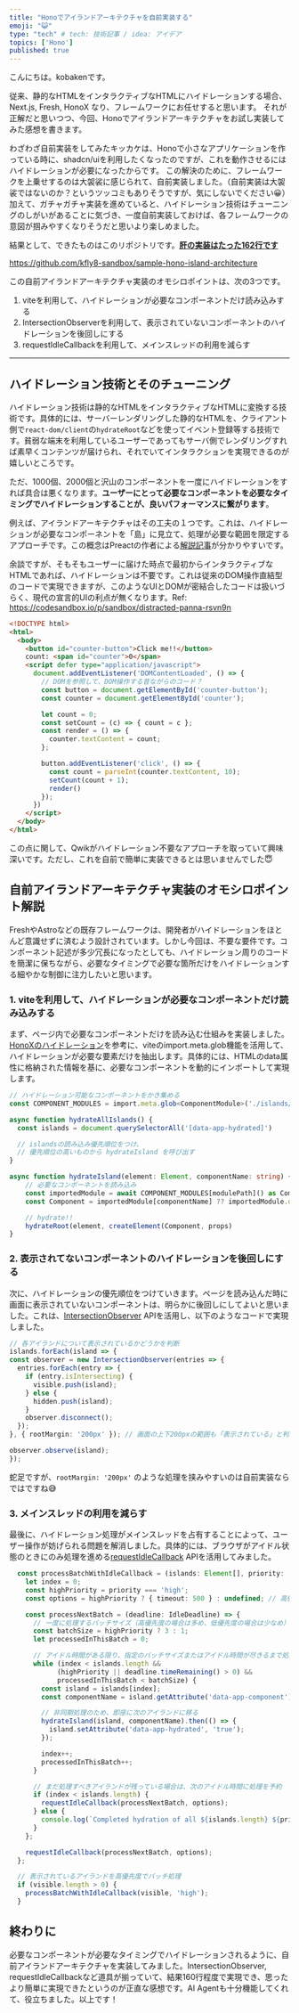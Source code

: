 ```yaml
---
title: "Honoでアイランドアーキテクチャを自前実装する"
emoji: "😺"
type: "tech" # tech: 技術記事 / idea: アイデア
topics: ['Hono']
published: true
---
```


こんにちは。kobakenです。

従来、静的なHTMLをインタラクティブなHTMLにハイドレーションする場合、Next.js, Fresh, HonoX なり、フレームワークにお任せすると思います。
それが正解だと思いつつ、今回、Honoでアイランドアーキテクチャをお試し実装してみた感想を書きます。

わざわざ自前実装をしてみたキッカケは、Honoで小さなアプリケーションを作っている時に、shadcn/uiを利用したくなったのですが、これを動作させるにはハイドレーションが必要になったからです。
この解決のために、フレームワークを上乗せするのは大袈裟に感じられて、自前実装しました。（自前実装は大袈裟ではないのか？というツッコミもありそうですが、気にしないでください😀）
加えて、ガチャガチャ実装を進めていると、ハイドレーション技術はチューニングのしがいがあることに気づき、一度自前実装しておけば、各フレームワークの意図が掴みやすくなりそうだと思いより楽しめました。

結果として、できたものはこのリポジトリです。**[肝の実装はたった162行です](https://github.com/kfly8-sandbox/sample-hono-island-architecture/blob/main/src/client.tsx)**

https://github.com/kfly8-sandbox/sample-hono-island-architecture

この自前アイランドアーキテクチャ実装のオモシロポイントは、次の3つです。

1. viteを利用して、ハイドレーションが必要なコンポーネントだけ読み込みする
2. IntersectionObserverを利用して、表示されていないコンポーネントのハイドレーションを後回しにする
3. requestIdleCallbackを利用して、メインスレッドの利用を減らす

---

## ハイドレーション技術とそのチューニング

ハイドレーション技術は静的なHTMLをインタラクティブなHTMLに変換する技術です。具体的には、サーバーレンダリングした静的なHTMLを、クライアント側で`react-dom/client`の`hydrateRoot`などを使ってイベント登録等する技術です。貧弱な端末を利用しているユーザーであってもサーバ側でレンダリングすれば素早くコンテンツが届けられ、それでいてインタラクションを実現できるのが嬉しいところです。

ただ、1000個、2000個と沢山のコンポーネントを一度にハイドレーションをすれば具合は悪くなります。**ユーザーにとって必要なコンポーネントを必要なタイミングでハイドレーションすることが、良いパフォーマンスに繋がります**。

例えば、アイランドアーキテクチャはその工夫の１つです。これは、ハイドレーションが必要なコンポーネントを「島」に見立て、処理が必要な範囲を限定するアプローチです。この概念はPreactの作者による[解説記事](https://jasonformat.com/islands-architecture/)が分かりやすいです。

余談ですが、そもそもユーザーに届けた時点で最初からインタラクティブなHTMLであれば、ハイドレーションは不要です。これは従来のDOM操作直結型のコードで実現できますが、このようなUIとDOMが密結合したコードは扱いづらく、現代の宣言的UIの利点が無くなります。Ref: https://codesandbox.io/p/sandbox/distracted-panna-rsvn9n

```html
<!DOCTYPE html>
<html>
  <body>
    <button id="counter-button">Click me!!</button>
    count: <span id="counter">0</span>
    <script defer type="application/javascript">
      document.addEventListener('DOMContentLoaded', () => {
        // DOMを参照して、DOM操作する昔ながらのコード？
        const button = document.getElementById('counter-button');
        const counter = document.getElementById('counter');

        let count = 0;
        const setCount = (c) => { count = c };
        const render = () => {
          counter.textContent = count;
        };

        button.addEventListener('click', () => {
          const count = parseInt(counter.textContent, 10);
          setCount(count + 1);
          render()
        });
      })
    </script>
  </body>
</html>
```

この点に関して、Qwikがハイドレーション不要なアプローチを取っていて興味深いです。ただし、これを自前で簡単に実装できるとは思いませんでした😇

## 自前アイランドアーキテクチャ実装のオモシロポイント解説

FreshやAstroなどの既存フレームワークは、開発者がハイドレーションをほとんど意識せずに済むよう設計されています。しかし今回は、不要な要件です。コンポーネント記述が多少冗長になったとしても、ハイドレーション周りのコードを簡潔に保ちながら、必要なタイミングで必要な箇所だけをハイドレーションする細やかな制御に注力したいと思います。

### 1. viteを利用して、ハイドレーションが必要なコンポーネントだけ読み込みする

まず、ページ内で必要なコンポーネントだけを読み込む仕組みを実装しました。[HonoXのハイドレーション](https://github.com/honojs/honox/blob/f03af559830a029abd125745236013535e4914c5/src/client/client.ts#L38)を参考に、viteのimport.meta.glob機能を活用して、ハイドレーションが必要な要素だけを抽出します。具体的には、HTMLのdata属性に格納された情報を基に、必要なコンポーネントを動的にインポートして実現します。

```typescript
// ハイドレーション可能なコンポーネントをかき集める
const COMPONENT_MODULES = import.meta.glob<ComponentModule>('./islands/*.tsx', { eager: false }) as GlobModules

async function hydrateAllIslands() {
  const islands = document.querySelectorAll('[data-app-hydrated]')

  // islandsの読み込み優先順位をつけ、
  // 優先順位の高いものから hydrateIsland を呼び出す
}

async function hydrateIsland(element: Element, componentName: string) {
    // 必要なコンポーネントを読み込み
    const importedModule = await COMPONENT_MODULES[modulePath]() as ComponentModule
    const Component = importedModule[componentName] ?? importedModule.default

    // hydrate!!
    hydrateRoot(element, createElement(Component, props)
}
```

### 2. 表示されてないコンポーネントのハイドレーションを後回しにする

次に、ハイドレーションの優先順位をつけていきます。ページを読み込んだ時に画面に表示されていないコンポーネントは、明らかに後回しにしてよいと思いました。これは、[IntersectionObserver](https://developer.mozilla.org/en-US/docs/Web/API/IntersectionObserver) APIを活用し、以下のようなコードで実現しました。

```typescript
// 各アイランドについて表示されているかどうかを判断
islands.forEach(island => {
const observer = new IntersectionObserver(entries => {
  entries.forEach(entry => {
    if (entry.isIntersecting) {
      visible.push(island);
    } else {
      hidden.push(island);
    }
    observer.disconnect();
  });
}, { rootMargin: '200px' }); // 画面の上下200pxの範囲も「表示されている」と判断

observer.observe(island);
});
```

蛇足ですが、`rootMargin: '200px'` のような処理を挟みやすいのは自前実装ならではですね😅

### 3. メインスレッドの利用を減らす

最後に、ハイドレーション処理がメインスレッドを占有することによって、ユーザー操作が妨げられる問題を解消しました。具体的には、ブラウザがアイドル状態のときにのみ処理を進める[requestIdleCallback](https://developer.mozilla.org/en-US/docs/Web/API/Window/requestIdleCallback) APIを活用してみました。

```typescript
  const processBatchWithIdleCallback = (islands: Element[], priority: 'high' | 'low') => {
    let index = 0;
    const highPriority = priority === 'high';
    const options = highPriority ? { timeout: 500 } : undefined; // 高優先度の場合はタイムアウト設定を短くする

    const processNextBatch = (deadline: IdleDeadline) => {
      // 一度に処理するバッチサイズ（高優先度の場合は多め、低優先度の場合は少なめ）
      const batchSize = highPriority ? 3 : 1;
      let processedInThisBatch = 0;

      // アイドル時間がある限り、指定のバッチサイズまたはアイドル時間が尽きるまで処理する
      while (index < islands.length &&
            (highPriority || deadline.timeRemaining() > 0) &&
            processedInThisBatch < batchSize) {
        const island = islands[index];
        const componentName = island.getAttribute('data-app-component')!;

        // 非同期処理のため、即座に次のアイランドに移る
        hydrateIsland(island, componentName).then(() => {
          island.setAttribute('data-app-hydrated', 'true');
        });

        index++;
        processedInThisBatch++;
      }

      // まだ処理すべきアイランドが残っている場合は、次のアイドル時間に処理を予約
      if (index < islands.length) {
        requestIdleCallback(processNextBatch, options);
      } else {
        console.log(`Completed hydration of all ${islands.length} ${priority} priority islands`);
      }
    };

    requestIdleCallback(processNextBatch, options);
  };

  // 表示されているアイランドを高優先度でバッチ処理
  if (visible.length > 0) {
    processBatchWithIdleCallback(visible, 'high');
  }
```

## 終わりに

必要なコンポーネントが必要なタイミングでハイドレーションされるように、自前アイランドアーキテクチャを実装してみました。IntersectionObserver, requestIdleCallbackなど道具が揃っていて、結果160行程度で実現でき、思ったより簡単に実現できたというのが正直な感想です。AI Agentも十分機能してくれて、役立ちました。以上です！
